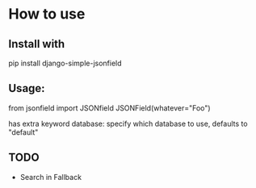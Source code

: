 How to use
===========


Install with
-------------
  pip install django-simple-jsonfield


Usage:
------
  from jsonfield import JSONfield
  JSONField(whatever="Foo")

  has extra keyword database: specify which database to use, defaults to "default"

TODO
----
* Search in Fallback
